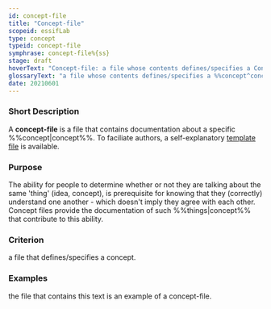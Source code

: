 ```yaml
---
id: concept-file
title: "Concept-file"
scopeid: essifLab
type: concept
typeid: concept-file
symphrase: concept-file%{ss}
stage: draft
hoverText: "Concept-file: a file whose contents defines/specifies a Concept."
glossaryText: "a file whose contents defines/specifies a %%concept^concept%%."
date: 20210601
---
```


### Short Description
A **concept-file** is a file that contains documentation about a specific %%concept|concept%%. To faciliate authors, a self-explanatory [template file](/tev1/concept-file.md) is available.

### Purpose
The ability for people to determine whether or not they are talking about the same 'thing' (idea, concept), is prerequisite for knowing that they (correctly) understand one another - which doesn't imply they agree with each other. Concept files provide the documentation of such %%things|concept%% that contribute to this ability.

### Criterion
a file that defines/specifies a concept.

### Examples
the file that contains this text is an example of a concept-file.
